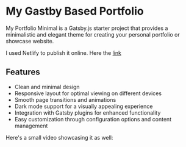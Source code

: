 # My Gastby Based Portfolio

My Portfolio Minimal is a Gatsby.js starter project that provides a minimalistic and elegant theme for creating your personal portfolio or showcase website. 

I used Netlify to publish it online. Here the [link](https://cheery-squirrel-1882bf.netlify.app)

## Features

- Clean and minimal design
- Responsive layout for optimal viewing on different devices
- Smooth page transitions and animations
- Dark mode support for a visually appealing experience
- Integration with Gatsby plugins for enhanced functionality
- Easy customization through configuration options and content management

Here's a small video showcasing it as well:


